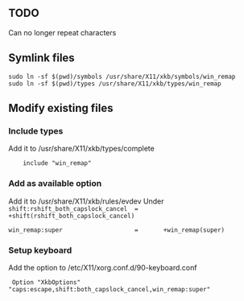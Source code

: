 
## TODO
Can no longer repeat characters


## Symlink files

    sudo ln -sf $(pwd)/symbols /usr/share/X11/xkb/symbols/win_remap
    sudo ln -sf $(pwd)/types /usr/share/X11/xkb/types/win_remap

## Modify existing files
### Include types
Add it to /usr/share/X11/xkb/types/complete
```
    include "win_remap"
```

### Add as available option
Add it to /usr/share/X11/xkb/rules/evdev
Under `shift:rshift_both_capslock_cancel  =       +shift(rshift_both_capslock_cancel)`

```
win_remap:super                    =       +win_remap(super)
```

### Setup keyboard
Add the option to /etc/X11/xorg.conf.d/90-keyboard.conf
```
 Option "XkbOptions" "caps:escape,shift:both_capslock_cancel,win_remap:super"
```
